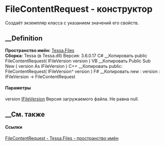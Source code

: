 # FileContentRequest - конструктор
Создаёт экземпляр класса с указанием значений его свойств.
## __Definition
 **Пространство имён:** [Tessa.Files](N_Tessa_Files.htm)  
 **Сборка:** Tessa (в Tessa.dll) Версия: 3.6.0.17
C# __Копировать
     public FileContentRequest(
    	IFileVersion version
    )
VB __Копировать
     Public Sub New ( 
    	version As IFileVersion
    )
C++ __Копировать
     public:
    FileContentRequest(
    	IFileVersion^ version
    )
F# __Копировать
     new : 
            version : IFileVersion -> FileContentRequest
#### Параметры
version [IFileVersion](T_Tessa_Files_IFileVersion.htm)
    Версия загружаемого файла. Не равна null.
##  __См. также
#### Ссылки
[FileContentRequest - ](T_Tessa_Files_FileContentRequest.htm)
[Tessa.Files - пространство имён](N_Tessa_Files.htm)
